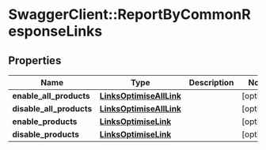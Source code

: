 # SwaggerClient::ReportByCommonResponseLinks

## Properties
Name | Type | Description | Notes
------------ | ------------- | ------------- | -------------
**enable_all_products** | [**LinksOptimiseAllLink**](LinksOptimiseAllLink.md) |  | [optional] 
**disable_all_products** | [**LinksOptimiseAllLink**](LinksOptimiseAllLink.md) |  | [optional] 
**enable_products** | [**LinksOptimiseLink**](LinksOptimiseLink.md) |  | [optional] 
**disable_products** | [**LinksOptimiseLink**](LinksOptimiseLink.md) |  | [optional] 



